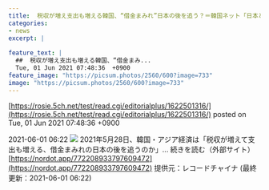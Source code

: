 ```yaml
---
title:  税収が増え支出も増える韓国、“借金まみれ”日本の後を追う？＝韓国ネット「日本とは違う」  
categories:
- news
excerpt: |
  
feature_text: |
  ##  税収が増え支出も増える韓国、“借金まみ...
  Tue, 01 Jun 2021 07:48:36  +0900
feature_image: "https://picsum.photos/2560/600?image=733"
image: "https://picsum.photos/2560/600?image=733"
---
```


[https://rosie.5ch.net/test/read.cgi/editorialplus/1622501316/](https://rosie.5ch.net/test/read.cgi/editorialplus/1622501316/)
posted on Tue, 01 Jun 2021 07:48:36  +0900

<!--more-->

2021-06-01 06:22 ![](https://contents.oricon.co.jp/upimg/article/3/1532/1532209/detail/img400/6591c8df9d5f021e8671dafbf490d144fed191ffab050032bc501a5e8a3e4bc1.jpg) 2021年5月28日、韓国・アジア経済は「税収が増えて支出も増える、借金まみれの日本の後を追うのか」... 続きを読む（外部サイト） [https://nordot.app/772208933797609472](https://nordot.app/772208933797609472) 提供元：レコードチャイナ (最終更新：2021-06-01 06:22)
